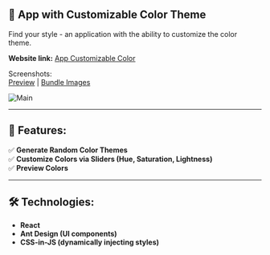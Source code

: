 ## 🎨 App with Customizable Color Theme

Find your style - an application with the ability to customize the color theme.

**Website link:** [App Customizable Color](https://04-pet-randomize-styles-react.vercel.app/)

Screenshots:    
[Preview](https://github.com/DimaWide/04-pet-randomize-styles-react/blob/main/src/assets/img/preview.png) | 
[Bundle Images](https://github.com/DimaWide/04-pet-randomize-styles-react/tree/main/src/assets/bundle) 

![Main](https://github.com/DimaWide/04-pet-randomize-styles-react/blob/main/src/assets/img/ui.gif)   

---

## 🚀 Features:

✅ **Generate Random Color Themes**  
✅ **Customize Colors via Sliders (Hue, Saturation, Lightness)**  
✅ **Preview Colors**  

---

## 🛠️ Technologies:

- **React**
- **Ant Design (UI components)**
- **CSS-in-JS (dynamically injecting styles)**
